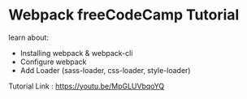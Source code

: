 # Webpack freeCodeCamp Tutorial

learn about:

- Installing webpack & webpack-cli
- Configure webpack
- Add Loader (sass-loader, css-loader, style-loader)

Tutorial Link : https://youtu.be/MpGLUVbqoYQ
